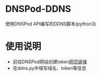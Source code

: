 # DNSPod-DDNS
使用DNSPod API编写的DDNS脚本(python3)
# 使用说明
- 前往DNSPod网站创建token[网页链接](https://support.dnspod.cn/Kb/showarticle/tsid/227/)
- 在ddns.py中填写域名、token等信息
